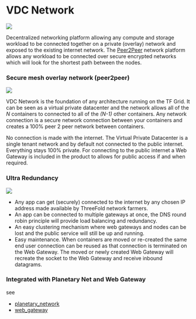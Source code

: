 # VDC Network

![](tftech__vdc_net2.png  )

Decentralized networking platform allowing any compute and storage workload  to be connected together on a private (overlay) network and exposed to the existing internet network. The [Peer2Peer](threefold__peer2peer) network platform allows any workload  to be connected over secure encrypted networks which will look for the shortest path between the nodes.

### Secure mesh overlay network (peer2peer)

![](tftech__vdc_network.png  )

VDC Network is the foundation of any architecture running on the TF Grid.  It can be seen as a virtual private datacenter and the network allows all of the *N* containers to connected to all of the *(N-1)* other containers. Any network connection is a secure network connection between your containers and creates a 100% peer 2 peer network between containers. 

No connection is made with the internet. The Virtual Private Datacenter is a single tenant network and by default not connected to the public internet.  Everything stays 100% private. For connecting to the public internet a Web Gateway is included in the product to allows for public access if and when required.

### Ultra Redundancy

![](tftech__vdc_network_redundancy.png  )


- Any app can get (securely) connected to the internet by any chosen IP address made available by ThreeFold network farmers.
- An app can be connected to multiple gateways at once, the DNS round robin principle will provide load balancing and redundancy.
- An easy clustering mechanism where web gateways and nodes can be lost and the public service will still be up and running.
- Easy maintenance. When containers are moved or re-created the same end user connection can be reused as that connection is terminated on the Web Gateway. The moved or newly created Web Gateway will recreate the socket to the Web Gateway and receive inbound datagrams.

### Integrated with Planetary Net and Web Gateway

see

- [planetary_network](tftech__planetary_network.md)
- [web_gateway](tftech__web_gateway.md)